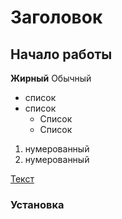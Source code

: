 # Заголовок
## Начало работы
**Жирный**
Обычный
* список
* список
    * Список
    * Список

1. нумерованный
1. нумерованный

[Текст](#заголовок)

### Установка


